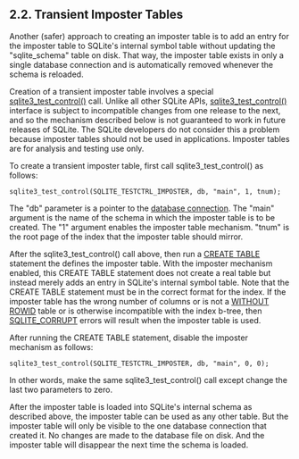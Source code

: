 ## 2\.2\. Transient Imposter Tables



Another (safer) approach to creating an imposter table is to add an
entry for the imposter table to SQLite's internal symbol table without
updating the "sqlite\_schema" table on disk.
That way, the imposter table exists in only a single database connection
and is automatically removed whenever the schema is reloaded.




Creation of a transient imposter table involves a special
[sqlite3\_test\_control()](c3ref/test_control.html) call. Unlike all other SQLite APIs,
[sqlite3\_test\_control()](c3ref/test_control.html) interface is subject to incompatible changes
from one release to the next, and so the mechanism described below
is not guaranteed to work in future releases of SQLite. The
SQLite developers do not consider this a problem because imposter
tables should not be used in applications. Imposter tables are for
analysis and testing use only.




To create a transient imposter table, first call sqlite3\_test\_control()
as follows:




```
sqlite3_test_control(SQLITE_TESTCTRL_IMPOSTER, db, "main", 1, tnum);

```


The "db" parameter is a pointer to the [database connection](c3ref/sqlite3.html).
The "main" argument is the name of the schema in which the imposter
table is to be created. The "1" argument enables the imposter table
mechanism. "tnum" is the root page of the index that the imposter
table should mirror.




After the sqlite3\_test\_control() call above, then run a [CREATE TABLE](lang_createtable.html)
statement the defines the imposter table.
With the imposter mechanism enabled, this CREATE TABLE statement does
not create a real table but instead merely adds an entry in SQLite's
internal symbol table. Note that the CREATE TABLE statement must
be in the correct format for the index. If the imposter table has the
wrong number of columns or is not a [WITHOUT ROWID](withoutrowid.html) table or is otherwise
incompatible with the index b\-tree, then [SQLITE\_CORRUPT](rescode.html#corrupt) errors will result
when the imposter table is used.




After running the CREATE TABLE statement, disable the imposter mechanism
as follows:




```
sqlite3_test_control(SQLITE_TESTCTRL_IMPOSTER, db, "main", 0, 0);

```


In other words, make the same sqlite3\_test\_control() call except change
the last two parameters to zero.




After the imposter table is loaded into SQLite's internal schema as
described above, the imposter table can be used as any other table.
But the imposter table will only be visible to the one database
connection that created it. No changes are made to the database file
on disk. And the imposter table will disappear the next time the schema 
is loaded.




